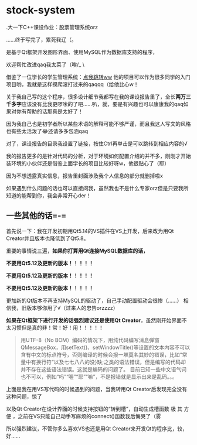 # stock-system
.大一下C++课设作业：股票管理系统orz

……终于写完了，累死我辽（。

是基于Qt框架开发图形界面、使用MySQL作为数据库支持的程序，

欢迎帮忙改进qaq我太菜了（唉/_ \

借鉴了一位学长的学生管理系统：[点我跳转ww](https://github.com/chenyongzhe/Qt-studentmanager)
他的项目可以作为很多同学的入门项目哟，我就是这样摸爬滚打过来的qaqqq（给他比心w！

关于我自己写的这个程序，很多设计细节我都写在我的课设报告里了，全长**两万三千多字**应该没有比我更啰嗦的了吧……叭，就，要是有兴趣也可以康康我的qaq如果对你有帮助的话那真是太好了！

因为我自己也是初学者所以某些术语的解释可能不够严谨，而且我这人写文的风格也有些太活泼了😂还请多多包涵qaq

对了，课设报告的目录我设置了链接，按住Ctrl再单击是可以跳转到相应内容的√

我的报告更多的是针对代码的分析，对于环境如何配置介绍的并不多，刚刚才开始装环境的小伙伴还是借鉴上面学长的项目比较好呀w，他很贴心了（耶）

因为不想透露真实信息，报告里封面涉及我个人信息的部分就删掉啦x

如果遇到什么问题的话也可以直接问我，虽然我也不是什么专家orz但是只要我所知道的能帮到你，我会非常开心der！

## 一些其他的话=-=

首先说一下：我在开发初期用Qt5.14的VS插件在VS上开发，后来改为用Qt Creator并且版本也降低到了Qt5.8。

重要的事情说三遍，**如果你打算用Qt连接MySQL数据库的话，**

**不要用Qt5.12及更新的版本！！！！！**

**不要用Qt5.12及更新的版本！！！！！**

**不要用Qt5.12及更新的版本！！！！！**

更加新的Qt版本不再支持MySQL的驱动了，自己手动配置驱动会很惨（……）
相信我，旧版本够你用了√（过来人的忠告orzzzz）

**如果在Qt框架下进行开发的话强烈建议还是使用Qt Creator**，虽然刚开始界面不太习惯但是真的非！常！好！用！！！！！

> 用UTF-8（No BOM）编码的情况下，用纯代码编写消息弹窗QMessageBox，用setText()、setWindowTitle()等设置的文本内容不可以含有中文的标点符号，否则编译的时候会报一堆莫名其妙的错误，比如“常量中有换行符”以及七七八八的没}缺;之类的语法错误，但是编写的代码却并不存在这些语法错误。这就是编码的问题了。
> 目前已知一些中文语气词也不可以，例如“吗”“喔”“耶”“嘛”，不是报错就是显示出来是乱码。。。

上面是我在用VS写代码的时候遇到的问题，当我转用Qt Creator后发现完全没有这种问题，惊了

以及Qt Creator在设计界面的时候支持按钮的“转到槽”，自动生成槽函数 极 其 方 便 ，之前在VS只能自己动手写麻烦的connect()函数我后悔哭了（雾

所以强烈建议，不管你多么喜欢VS也还是用Qt Creator来开发Qt的程序比，较，好……




